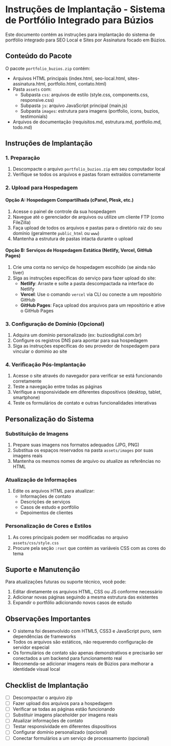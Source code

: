# Instruções de Implantação - Sistema de Portfólio Integrado para Búzios

Este documento contém as instruções para implantação do sistema de portfólio integrado para SEO Local e Sites por Assinatura focado em Búzios.

## Conteúdo do Pacote

O pacote `portfolio_buzios.zip` contém:

- Arquivos HTML principais (index.html, seo-local.html, sites-assinatura.html, portfolio.html, contato.html)
- Pasta `assets` com:
  - Subpasta `css`: arquivos de estilo (style.css, components.css, responsive.css)
  - Subpasta `js`: arquivo JavaScript principal (main.js)
  - Subpasta `images`: estrutura para imagens (portfolio, icons, buzios, testimonials)
- Arquivos de documentação (requisitos.md, estrutura.md, portfolio.md, todo.md)

## Instruções de Implantação

### 1. Preparação

1. Descompacte o arquivo `portfolio_buzios.zip` em seu computador local
2. Verifique se todos os arquivos e pastas foram extraídos corretamente

### 2. Upload para Hospedagem

#### Opção A: Hospedagem Compartilhada (cPanel, Plesk, etc.)

1. Acesse o painel de controle da sua hospedagem
2. Navegue até o gerenciador de arquivos ou utilize um cliente FTP (como FileZilla)
3. Faça upload de todos os arquivos e pastas para o diretório raiz do seu domínio (geralmente `public_html` ou `www`)
4. Mantenha a estrutura de pastas intacta durante o upload

#### Opção B: Serviços de Hospedagem Estática (Netlify, Vercel, GitHub Pages)

1. Crie uma conta no serviço de hospedagem escolhido (se ainda não tiver)
2. Siga as instruções específicas do serviço para fazer upload do site:
   - **Netlify**: Arraste e solte a pasta descompactada na interface do Netlify
   - **Vercel**: Use o comando `vercel` via CLI ou conecte a um repositório GitHub
   - **GitHub Pages**: Faça upload dos arquivos para um repositório e ative o GitHub Pages

### 3. Configuração de Domínio (Opcional)

1. Adquira um domínio personalizado (ex: buziosdigital.com.br)
2. Configure os registros DNS para apontar para sua hospedagem
3. Siga as instruções específicas do seu provedor de hospedagem para vincular o domínio ao site

### 4. Verificação Pós-Implantação

1. Acesse o site através do navegador para verificar se está funcionando corretamente
2. Teste a navegação entre todas as páginas
3. Verifique a responsividade em diferentes dispositivos (desktop, tablet, smartphone)
4. Teste os formulários de contato e outras funcionalidades interativas

## Personalização do Sistema

### Substituição de Imagens

1. Prepare suas imagens nos formatos adequados (JPG, PNG)
2. Substitua os espaços reservados na pasta `assets/images` por suas imagens reais
3. Mantenha os mesmos nomes de arquivo ou atualize as referências no HTML

### Atualização de Informações

1. Edite os arquivos HTML para atualizar:
   - Informações de contato
   - Descrições de serviços
   - Casos de estudo e portfólio
   - Depoimentos de clientes

### Personalização de Cores e Estilos

1. As cores principais podem ser modificadas no arquivo `assets/css/style.css`
2. Procure pela seção `:root` que contém as variáveis CSS com as cores do tema

## Suporte e Manutenção

Para atualizações futuras ou suporte técnico, você pode:

1. Editar diretamente os arquivos HTML, CSS ou JS conforme necessário
2. Adicionar novas páginas seguindo a mesma estrutura das existentes
3. Expandir o portfólio adicionando novos casos de estudo

## Observações Importantes

- O sistema foi desenvolvido com HTML5, CSS3 e JavaScript puro, sem dependências de frameworks
- Todos os arquivos são estáticos, não requerendo configuração de servidor especial
- Os formulários de contato são apenas demonstrativos e precisarão ser conectados a um backend para funcionamento real
- Recomenda-se adicionar imagens reais de Búzios para melhorar a identidade visual local

## Checklist de Implantação

- [ ] Descompactar o arquivo zip
- [ ] Fazer upload dos arquivos para a hospedagem
- [ ] Verificar se todas as páginas estão funcionando
- [ ] Substituir imagens placeholder por imagens reais
- [ ] Atualizar informações de contato
- [ ] Testar responsividade em diferentes dispositivos
- [ ] Configurar domínio personalizado (opcional)
- [ ] Conectar formulários a um serviço de processamento (opcional)
